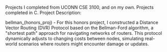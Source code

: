 Projects I completed from UCONN CSE 3100, and on my own. Projects completed in C. 
Project Description:

bellman_(honors_proj) - For this honors project, I constructed a Distance Vector Routing (DVR) Protocol based on the Bellman-Ford algorithm, a "shortest path" approach for navigating networks of routers. This protocol dynamically adjusts to changing costs between nodes, simulating real-world scenarios where routers might encounter damage or updates. 

